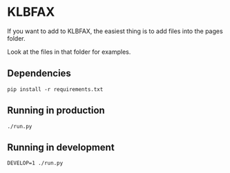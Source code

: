 # KLBFAX

If you want to add to KLBFAX, the easiest thing is to add files into the pages folder.

Look at the files in that folder for examples.

## Dependencies
```shell
pip install -r requirements.txt
```

## Running in production
```shell
./run.py
```

## Running in development
```shell
DEVELOP=1 ./run.py
```
